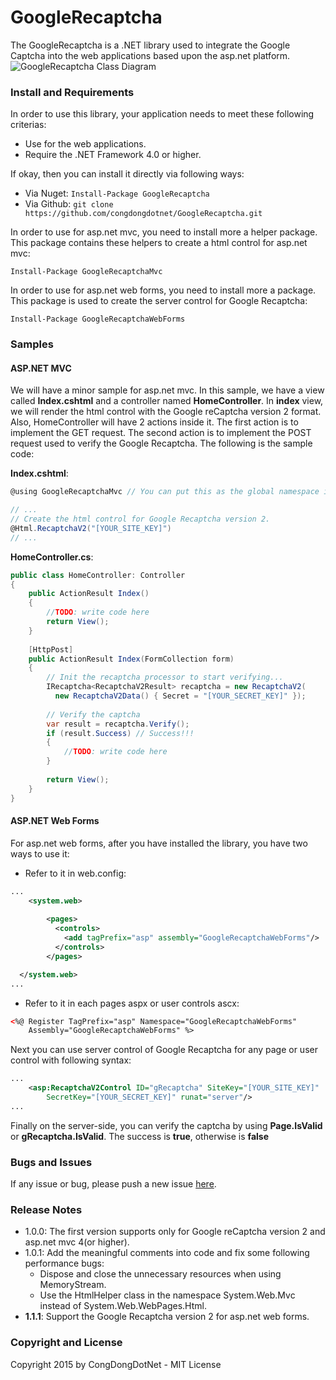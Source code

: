 # GoogleRecaptcha
The GoogleRecaptcha is a .NET library used to integrate the Google Captcha into the web applications based upon the asp.net platform.
![GoogleRecaptcha Class Diagram](http://i.imgur.com/MPPotOo.png "GoogleRecaptcha Class Diagram")

### Install and Requirements
In order to use this library, your application needs to meet these following criterias:
* Use for the web applications.
* Require the .NET Framework 4.0 or higher.

If okay, then you can install it directly via following ways:
* Via Nuget: ``` Install-Package GoogleRecaptcha ```
* Via Github: ``` git clone https://github.com/congdongdotnet/GoogleRecaptcha.git ```

In order to use for asp.net mvc, you need to install more a helper package. This package contains these helpers to create a html control for asp.net mvc:

``` Install-Package GoogleRecaptchaMvc ```

In order to use for asp.net web forms, you need to install more a package. This package is used to create the server control for Google Recaptcha:

``` Install-Package GoogleRecaptchaWebForms ```

### Samples
#### ASP.NET MVC
We will have a minor sample for asp.net mvc. In this sample, we have a view called __Index.cshtml__ and a controller named __HomeController__. In __index__ view, we will render the html control with the Google reCaptcha version 2 format. Also, HomeController will have 2 actions inside it. The first action is to implement the GET request. The second action is to implement the POST request used to verify the Google Recaptcha. The following is the sample code:

__Index.cshtml__:
```c#
@using GoogleRecaptchaMvc // You can put this as the global namespace in Web.config

// ...
// Create the html control for Google Recaptcha version 2.
@Html.RecaptchaV2("[YOUR_SITE_KEY]")
// ...
```

__HomeController.cs__:
```c#
public class HomeController: Controller
{
    public ActionResult Index()
    {
        //TODO: write code here
        return View();
    }
    
    [HttpPost]
    public ActionResult Index(FormCollection form)
    {
        // Init the recaptcha processor to start verifying...
        IRecaptcha<RecaptchaV2Result> recaptcha = new RecaptchaV2(
          new RecaptchaV2Data() { Secret = "[YOUR_SECRET_KEY]" });
        
        // Verify the captcha
        var result = recaptcha.Verify();
        if (result.Success) // Success!!!
        {
        	//TODO: write code here
        }
        
        return View();
    }
}
```

#### ASP.NET Web Forms
For asp.net web forms, after you have installed the library, you have two ways to use it:
* Refer to it in web.config:
```xml
...
    <system.web>
    
        <pages>
          <controls>
            <add tagPrefix="asp" assembly="GoogleRecaptchaWebForms"/>
          </controls>
        </pages>

  </system.web>
...
```
* Refer to it in each pages aspx or user controls ascx:
```xml
<%@ Register TagPrefix="asp" Namespace="GoogleRecaptchaWebForms"
    Assembly="GoogleRecaptchaWebForms" %>
```

Next you can use server control of Google Recaptcha for any page or user control with following syntax:
```xml
...
    <asp:RecaptchaV2Control ID="gRecaptcha" SiteKey="[YOUR_SITE_KEY]"
        SecretKey="[YOUR_SECRET_KEY]" runat="server"/>
...
```

Finally on the server-side, you can verify the captcha by using __Page.IsValid__ or __gRecaptcha.IsValid__. The success is __true__, otherwise is __false__

### Bugs and Issues
If any issue or bug, please push a new issue [here](https://github.com/congdongdotnet/GoogleRecaptcha/issues).

### Release Notes
* 1.0.0: The first version supports only for Google reCaptcha version 2 and asp.net mvc 4(or higher).
* 1.0.1: Add the meaningful comments into code and fix some following performance bugs:
    * Dispose and close the unnecessary resources when using MemoryStream.
    * Use the HtmlHelper class in the namespace System.Web.Mvc instead of System.Web.WebPages.Html.
* __1.1.1__: Support the Google Recaptcha version 2 for asp.net web forms.

### Copyright and License
Copyright 2015 by CongDongDotNet - MIT License

